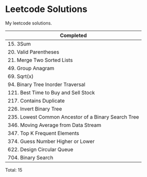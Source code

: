 # Leetcode Solutions

My leetcode solutions.

| Completed                                           |
| --------------------------------------------------- |
| 15. 3Sum                                            |
| 20. Valid Parentheses                               |
| 21. Merge Two Sorted Lists                          |
| 49. Group Anagram                                   |
| 69. Sqrt(x)                                         |
| 94. Binary Tree Inorder Traversal                   |
| 121. Best Time to Buy and Sell Stock                |
| 217. Contains Duplicate                             |
| 226. Invert Binary Tree                             |
| 235. Lowest Common Ancestor of a Binary Search Tree |
| 346. Moving Average from Data Stream                |
| 347. Top K Frequent Elements                        |
| 374. Guess Number Higher or Lower                   |
| 622. Design Circular Queue                          |
| 704. Binary Search                                  |

Total: 15
